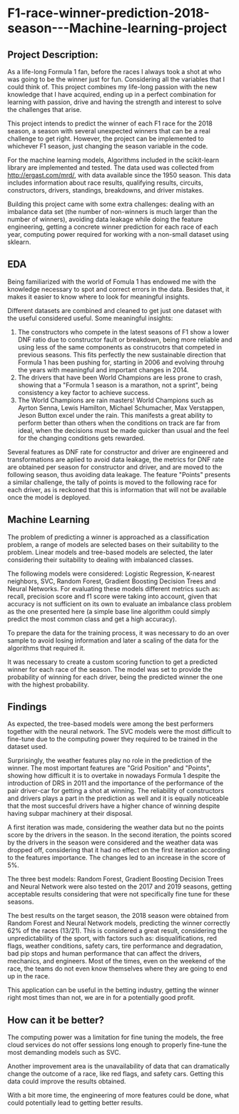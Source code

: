 # F1-race-winner-prediction-2018-season---Machine-learning-project

## Project Description: 
As a life-long Formula 1 fan, before the races I always took a shot at who was going to be the winner just for fun. Considering all the variables that I could think of. This project combines my life-long passion with the new knowledge that I have acquired, ending up in a perfect combination for learning with passion, drive and having the strength and interest to solve the challenges that arise.

This project intends to predict the winner of each F1 race for the 2018 season, a season with several unexpected winners that can be a real challenge to get right. However, the project can be implemented to whichever F1 season, just changing the season variable in the code.

For the machine learning models, Algorithms included in the scikit-learn library are implemented and tested. The data used was collected from http://ergast.com/mrd/, with data available since the 1950 season. This data includes information about race results, qualifying results, circuits, constructors, drivers, standings, breakdowns, and driver mistakes.

Building this project came with some extra challenges: dealing with an imbalance data set (the number of non-winners is much larger than the number of winners), avoiding data leakage while doing the feature engineering, getting a concrete winner prediction for each race of each year, computing power required for working with a non-small dataset using sklearn.

## EDA
Being familiarized with the world of Fomula 1 has endowed me with the knowledge necessary to spot and correct errors in the data. Besides that, it makes it easier to know where to look for meaningful insights.

Different datasets are combined and cleaned to get just one dataset with the useful considered useful. Some meaningful insights:
1. The constructors who compete in the latest seasons of F1 show a lower DNF ratio due to constructor fault or breakdown, being more reliable and using less of the same components as construcotrs that competed in previous seasons. This fits perfectly the new sustainable direction that Formula 1 has been pushing for, starting in 2006 and evolving throuhg the years with meaningful and important changes in 2014.
2. The drivers that have been World Champions are less prone to crash, showing that a "Formula 1 season is a marathon, not a sprint", being consistency a key factor to achieve success.
3. The World Champions are rain masters! World Champions such as Ayrton Senna, Lewis Hamilton, Michael Schumacher, Max Verstappen, Jeson Button excel under the rain. This manifests a great ability to perform better than others when the conditions on track are far from ideal, when the decisions must be made quicker than usual and the feel for the changing conditions gets rewarded.

Several features as DNF rate for constructor and driver are engineered and transformations are aplied to avoid data leakage, the metrics for DNF rate are obtained per season for constructor and driver, and are moved to the following season, thus avoiding data leakage. The feature "Points" presents a similar challenge, the tally of points is moved to the following race for each driver, as is reckoned that this is information that will not be available once the model is deployed.

## Machine Learning
The problem of predicting a winner is approached as a classification problem, a range of models are selected bases on their suitability to the problem. Linear models and tree-based models are selected, the later considering their suitability to dealing with imbalanced classes.

The following models were considered: Logistic Regression, K-nearest neighbors, SVC, Random Forest, Gradient Boosting Decision Trees and Neural Networks. For evaluating these models different metrics such as: recall, precision score and f1 score were taking into account, given that accuracy is not sufficient on its own to evaluate an imbalance class problem as the one presented here (a simple base line algorithm could simply predict the most common class and get a high accuracy).

To prepare the data for the training process, it was necessary to do an over sample to avoid losing information and later a scaling of the data for the algorithms that required it.

It was necessary to create a custom scoring function to get a predicted winner for each race of the season. The model was set to provide the probability of winning for each driver, being the predicted winner the one with the highest probability.

## Findings
As expected, the tree-based models were among the best performers together with the neural network. The SVC models were the most difficult to fine-tune due to the computing power they required to be trained in the dataset used.

Surprisingly, the weather features play no role in the prediction of the winner. The most important features are "Grid Position" and "Points", showing how difficult it is to overtake in nowadays Formula 1 despite the introduction of DRS in 2011 and the importance of the performance of the pair driver-car for getting a shot at winning. The reliability of constructors and drivers plays a part in the prediction as well and it is equally noticeable that the most succesful drivers have a higher chance of winning despite having subpar machinery at their disposal.

A first iteration was made, considering the weather data but no the points score by the drivers in the season. In the second iteration, the points scored by the drivers in the season were considered and the weather data was dropped off, considering that it had no effect on the first iteration according to the features importance. The changes led to an increase in the score of 5%.

The three best models: Random Forest, Gradient Boosting Decision Trees and Neural Network were also tested on the 2017 and 2019 seasons, getting acceptable results considering that were not specifically fine tune for these seasons.

The best results on the target season, the 2018 season were obtained from Random Forest and Neural Network models, predicting the winner correctly 62% of the races (13/21). This is considered a great result, considering the unpredictability of the sport, with factors such as: disqualifications, red flags, weather conditions, safety cars, tire performance and degradation, bad pip stops and human performance that can affect the drivers, mechanics, and engineers. Most of the times, even on the weekend of the race, the teams do not even know themselves where they are going to end up in the race.

This application can be useful in the betting industry, getting the winner right most times than not, we are in for a potentially good profit.

## How can it be better?
The computing power was a limitation for fine tuning the models, the free cloud services do not offer sessions long enough to properly fine-tune the most demanding models such as SVC.

Another improvement area is the unavailability of data that can dramatically change the outcome of a race, like red flags, and safety cars. Getting this data could improve the results obtained.

With a bit more time, the engineering of more features could be done, what could potentially lead to getting better results.
